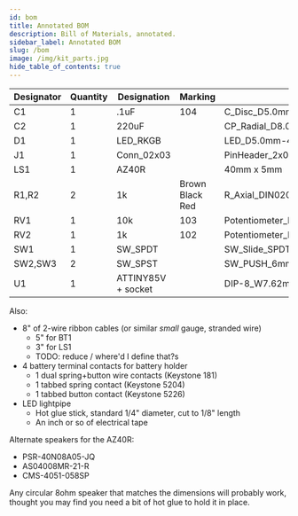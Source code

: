 ```yaml
---
id: bom
title: Annotated BOM
description: Bill of Materials, annotated.
sidebar_label: Annotated BOM
slug: /bom
image: /img/kit_parts.jpg
hide_table_of_contents: true
---
```


| Designator | Quantity | Designation        | Marking         | Footprint                                         |
| ---------- | -------- | ------------------ | --------------- | ------------------------------------------------- |
| C1         | 1        | .1uF               | 104             | C_Disc_D5.0mm_W2.5mm_P5.00mm                      |
| C2         | 1        | 220uF              |                 | CP_Radial_D8.0mm_P3.50mm                          |
| D1         | 1        | LED_RKGB           |                 | LED_D5.0mm-4_RGB_Staggered_Pins                   |
| J1         | 1        | Conn_02x03         |                 | PinHeader_2x03_P2.54mm_Vertical                   |
| LS1        | 1        | AZ40R              |                 | 40mm x 5mm                                        |
| R1,R2      | 2        | 1k                 | Brown Black Red | R_Axial_DIN0207_L6.3mm_D2.5mm_P10.16mm_Horizontal |
| RV1        | 1        | 10k                | 103             | Potentiometer_Piher_PT-6-V_Vertical-mirror        |
| RV2        | 1        | 1k                 | 102             | Potentiometer_Piher_PT-6-V_Vertical-mirror        |
| SW1        | 1        | SW_SPDT            |                 | SW_Slide_SPDT_Angled_CK_OS102011MA1Q              |
| SW2,SW3    | 2        | SW_SPST            |                 | SW_PUSH_6mm                                       |
| U1         | 1        | ATTINY85V + socket |                 | DIP-8_W7.62mm                                     |

Also:

- 8" of 2-wire ribbon cables (or similar _small_ gauge, stranded wire)
  - 5" for BT1
  - 3" for LS1
  - TODO: reduce / where'd I define that?s
- 4 battery terminal contacts for battery holder
  - 1 dual spring+button wire contacts (Keystone 181)
  - 1 tabbed spring contact (Keystone 5204)
  - 1 tabbed button contact (Keystone 5226)
- LED lightpipe
  - Hot glue stick, standard 1/4" diameter, cut to 1/8" length
  - An inch or so of electrical tape

Alternate speakers for the AZ40R:

- PSR-40N08A05-JQ
- AS04008MR-21-R
- CMS-4051-058SP

Any circular 8ohm speaker that matches the dimensions will probably work, thought you may find you need a bit of hot glue to hold it in place.
